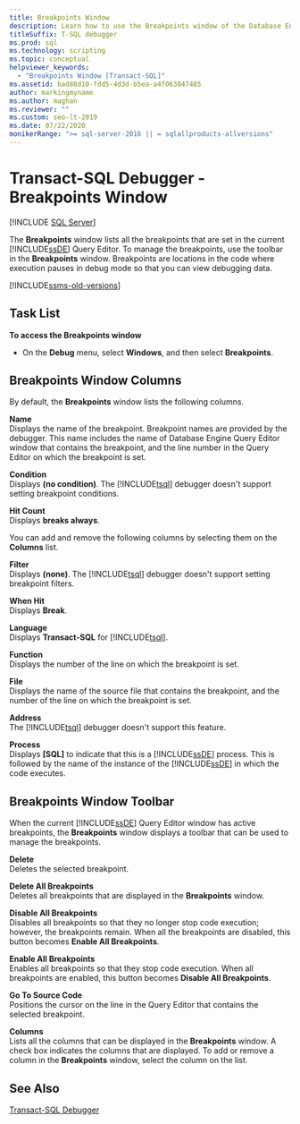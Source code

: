 ```yaml
---
title: Breakpoints Window
description: Learn how to use the Breakpoints window of the Database Engine Query Editor to manage Transact-SQL debugger breakpoints.
titleSuffix: T-SQL debugger
ms.prod: sql
ms.technology: scripting
ms.topic: conceptual
helpviewer_keywords: 
  - "Breakpoints Window [Transact-SQL]"
ms.assetid: bad88d10-fdd5-4d3d-b5ea-a4f063847485
author: markingmyname
ms.author: maghan
ms.reviewer: ""
ms.custom: seo-lt-2019
ms.date: 07/22/2020
monikerRange: ">= sql-server-2016 || = sqlallproducts-allversions"
---
```


# Transact-SQL Debugger - Breakpoints Window

 [!INCLUDE [SQL Server](../../includes/applies-to-version/sqlserver.md)]

The **Breakpoints** window lists all the breakpoints that are set in the current [!INCLUDE[ssDE](../../includes/ssde-md.md)] Query Editor. To manage the breakpoints, use the toolbar in the **Breakpoints** window. Breakpoints are locations in the code where execution pauses in debug mode so that you can view debugging data.

[!INCLUDE[ssms-old-versions](../../includes/ssms-old-versions.md)]

## Task List

**To access the Breakpoints window**

- On the **Debug** menu, select **Windows**, and then select **Breakpoints**.

## Breakpoints Window Columns

By default, the **Breakpoints** window lists the following columns.  

**Name**  
Displays the name of the breakpoint. Breakpoint names are provided by the debugger. This name includes the name of Database Engine Query Editor window that contains the breakpoint, and the line number in the Query Editor on which the breakpoint is set.  

**Condition**  
Displays **(no condition)**. The [!INCLUDE[tsql](../../includes/tsql-md.md)] debugger doesn't support setting breakpoint conditions.

**Hit Count**  
Displays **breaks always**.

You can add and remove the following columns by selecting them on the **Columns** list.  

**Filter**  
Displays **(none)**. The [!INCLUDE[tsql](../../includes/tsql-md.md)] debugger doesn't support setting breakpoint filters.

**When Hit**  
Displays **Break**.

**Language**  
Displays **Transact-SQL** for [!INCLUDE[tsql](../../includes/tsql-md.md)].  

**Function**  
Displays the number of the line on which the breakpoint is set.  

**File**  
Displays the name of the source file that contains the breakpoint, and the number of the line on which the breakpoint is set.

**Address**  
The [!INCLUDE[tsql](../../includes/tsql-md.md)] debugger doesn't support this feature.  

**Process**  
Displays **[SQL]** to indicate that this is a [!INCLUDE[ssDE](../../includes/ssde-md.md)] process. This is followed by the name of the instance of the [!INCLUDE[ssDE](../../includes/ssde-md.md)] in which the code executes.

## Breakpoints Window Toolbar

When the current [!INCLUDE[ssDE](../../includes/ssde-md.md)] Query Editor window has active breakpoints, the **Breakpoints** window displays a toolbar that can be used to manage the breakpoints.

**Delete**  
Deletes the selected breakpoint.

**Delete All Breakpoints**  
Deletes all breakpoints that are displayed in the **Breakpoints** window.  

**Disable All Breakpoints**  
Disables all breakpoints so that they no longer stop code execution; however, the breakpoints remain. When all the breakpoints are disabled, this button becomes **Enable All Breakpoints**.

**Enable All Breakpoints**  
Enables all breakpoints so that they stop code execution. When all breakpoints are enabled, this button becomes **Disable All Breakpoints**.  

**Go To Source Code**  
Positions the cursor on the line in the Query Editor that contains the selected breakpoint.

**Columns**  
Lists all the columns that can be displayed in the **Breakpoints** window. A check box indicates the columns that are displayed. To add or remove a column in the **Breakpoints** window, select the column on the list.

## See Also

[Transact-SQL Debugger](../../relational-databases/scripting/transact-sql-debugger.md)
